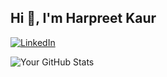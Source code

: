 ## Hi 👋, I'm Harpreet Kaur

[![LinkedIn](https://img.shields.io/badge/-LinkedIn-blue)](https://www.linkedin.com/in/harpreet01414)

![Your GitHub Stats](https://github-readme-stats.vercel.app/api?username=harpreet1423&show_icons=true&theme=radical)



<!---
Harpreet1423/Harpreet1423 is a ✨ special ✨ repository because its `README.md` (this file) appears on your GitHub profile.
You can click the Preview link to take a look at your changes.
--->
